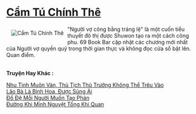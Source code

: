 <a href="https://truyentiki.com/cam-tu-chinh-the.30408/" title="Cẩm Tú Chính Thê"><h1>Cẩm Tú Chính Thê</h1></a><div style="display:table"><img align="right" style="float: left; padding: 10px;" src="https://truyentiki.com/a/img/str/src/30408.jpg" alt="Cẩm Tú Chính Thê">"Người vợ công bằng tráng lệ" là một cuốn tiểu thuyết đô thị được Shuwon tạo ra một cách công phu. 69 Book Bar cập nhật các chương mới nhất của Người vợ quyền quý trong thời gian thực và không đọc cửa sổ bật lên. Quan điểm.</div><p><br><b>Truyện Hay Khác :</b></p><a href="https://truyentiki.com/nhu-tinh-muon-van-thu-tich-thu-truong-khong-the-treu-vao.30407/" alt="Nhu Tình Muôn Vàn, Thủ Tịch Thủ Trưởng Không Thể Trêu Vào">Nhu Tình Muôn Vàn, Thủ Tịch Thủ Trưởng Không Thể Trêu Vào</a><br/><a href="https://github.com/nownovels/top500/tree/master/truyenhay/33830/" alt="Lão Bà Là Bình Hoa, Được Sủng Ái">Lão Bà Là Bình Hoa, Được Sủng Ái</a><br/><a href="https://github.com/nownovels/top500/tree/master/truyenhay/33860/" alt="Đồ Đệ Mỗi Người Muốn Tạo Phản">Đồ Đệ Mỗi Người Muốn Tạo Phản</a><br/><a href="https://truyentiki.wordpress.com/2020/06/08/duong-khi-minh-nguyet-tong-khi-quan/" alt="Đường Khi Minh Nguyệt Tống Khi Quan">Đường Khi Minh Nguyệt Tống Khi Quan</a><br/>